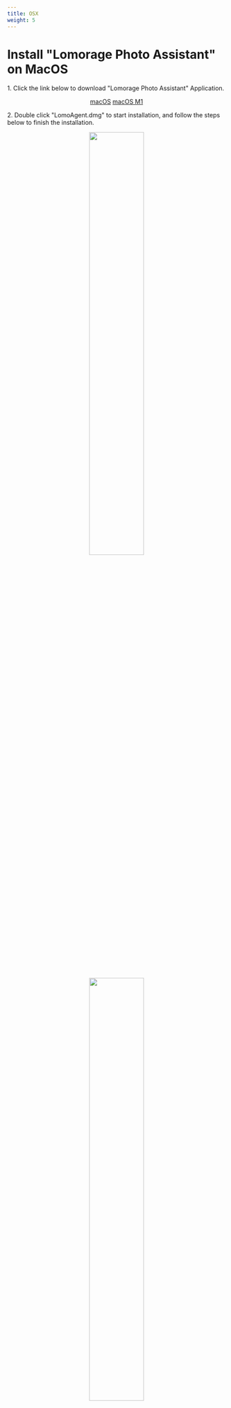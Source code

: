 ```yaml
---
title: OSX
weight: 5
---
```


# Install "Lomorage Photo Assistant" on MacOS

<span>1.</span> Click the link below to download "Lomorage Photo Assistant" Application.

<p align="center">
<a href="https://github.com/lomorage/LomoAgentOSX/releases/download/2023_02_20.12_46_05.0.d944bc7/LomoAgent.dmg" title="Install Lomorage for macOS" class="badge osx">macOS</a>
<a href="https://github.com/lomorage/LomoAgentOSX/releases/download/2022_11_06.11_49_42.0.1e206ec/LomoAgent.dmg" title="Install Lomorage for macOS M1" class="badge osx">macOS M1</a>
</p>

<span>2.</span> Double click "LomoAgent.dmg" to start installation, and follow the steps below to finish the installation.

<div align="center">
<p class="screenshoot">
  <img width="50%" src="/img/installation/osx-install-1.png">
  <img width="50%" src="/img/installation/osx-install-2.png">
  <img width="50%" src="/img/installation/osx-install-3.png">
</p>
</div>

<span>3.</span> Run "Lomorage Photo Assistant" Application，please allow network access for "Lomorage Photo Assistant" if firewall is triggered.

<span>4.</span> After launching the "Lomorage Photo Assistant" application，**You need to set the "Home directory" before using Lomorage**，"Home directory" is used to save the photos and videos uploading from your phone。You can also set up a backup directory which served as redundancy backup.

<div align="center">
<p class="screenshoot">
  <img width="50%" src="/img/installation/osx-lomo-agent.png">
</p>
</div>